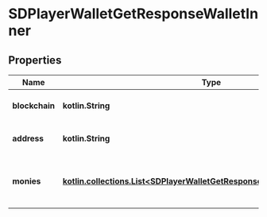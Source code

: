 
# SDPlayerWalletGetResponseWalletInner

## Properties
Name | Type | Description | Notes
------------ | ------------- | ------------- | -------------
**blockchain** | **kotlin.String** | The name of the blockchain | 
**address** | **kotlin.String** | The players blockchain Address | 
**monies** | [**kotlin.collections.List&lt;SDPlayerWalletGetResponseWalletInnerMoniesInner&gt;**](SDPlayerWalletGetResponseWalletInnerMoniesInner.md) | An array of the players balances on a given blockchain |  [optional]



